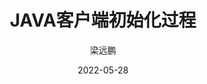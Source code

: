 ---
layout:     post 
slug:      "bk-client-java-init-process"
title:      "JAVA客户端初始化过程"
subtitle:   ""
description: ""
date:       2022-05-28
author:     "梁远鹏"
image: "https://res.cloudinary.com/lyp/image/upload/v1612709780/hugo/blog.github.io/pexels-matt-hardy-2568001.jpg"
published: false
wipnote: true
tags:
    - java 
    - pulsar
    - bookkeeper
categories: [ TECH ]
---    